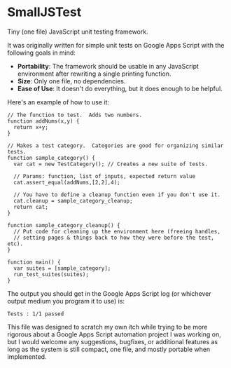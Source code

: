 SmallJSTest
===========

Tiny (one file) JavaScript unit testing framework.

It was originally written for simple unit tests on Google Apps Script with the
following goals in mind:

* __Portability__: The framework should be usable in any JavaScript environment
  after rewriting a single printing function.
* __Size__: Only one file, no dependencies.
* __Ease of Use__: It doesn't do everything, but it does enough to be helpful.

Here's an example of how to use it:

    // The function to test.  Adds two numbers.
    function addNums(x,y) {
      return x+y;
    }
    
    // Makes a test category.  Categories are good for organizing similar tests.
    function sample_category() {
      var cat = new TestCategory(); // Creates a new suite of tests.
    
      // Params: function, list of inputs, expected return value
      cat.assert_equal(addNums,[2,2],4);

      // You have to define a cleanup function even if you don't use it.
      cat.cleanup = sample_category_cleanup;
      return cat;
    }
    
    function sample_category_cleanup() {
      // Put code for cleaning up the environment here (freeing handles,
      // setting pages & things back to how they were before the test, etc).
    }
    
    function main() {
      var suites = [sample_category];
      run_test_suites(suites);
    }

The output you should get in the Google Apps Script log (or whichever output
medium you program it to use) is:

    Tests : 1/1 passed

This file was designed to scratch my own itch while trying to be more rigorous
about a Google Apps Script automation project I was working on, but I would
welcome any suggestions, bugfixes, or additional features as long as the system
is still compact, one file, and mostly portable when implemented.